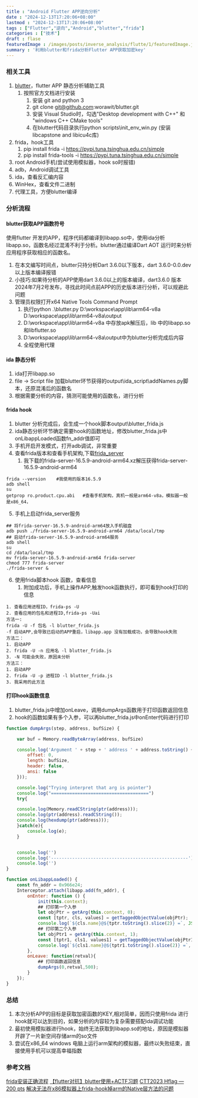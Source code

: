 ```yaml
---
title : "Android Flutter APP逆向分析" 
date : "2024-12-13T17:20:06+08:00" 
lastmod : "2024-12-13T17:20:06+08:00" 
tags : ["Flutter","逆向","Android","blutter","frida"] 
categories : ["技术"]
draft : flase
featuredImage : /images/posts/inverse_analysis/flutte/1/featuredImage.jpg
summary : '利用blutter和frida分析Flutter APP获取加密key'
---
```


### 相关工具
1. [blutter](https://github.com/worawit/blutter)，flutter APP 静态分析辅助工具
    1. 按照官方文档进行安装
        1. 安装 git and python 3
        2. git clone git@github.com:worawit/blutter.git
        3. 安装 Visual Studio时，勾选"Desktop development with C++" 和 "windows C++ CMake tools"
        4. 在blutter代码目录执行python scripts\init_env_win.py (安装libcapstone and libicu4c库)
2. frida，hook工具
    1. pip install frida -i https://pypi.tuna.tsinghua.edu.cn/simple
    2. pip install frida-tools -i https://pypi.tuna.tsinghua.edu.cn/simple
3. root Android手机(尝试使用模拟器，hook so时报错)
4. adb，Android调试工具
5. ida，查看反汇编内容
6. WinHex，查看文件二进制
7. 代理工具，方便blutter编译

### 分析流程
#### blutter获取APP函数符号

使用flutter 开发的APP，程序代码都编译到libapp.so中，使用ida分析libapp.so，函数名经过混淆不利于分析。blutter通过编译Dart AOT 运行时来分析应用程序获取相应的函数名。

1. 在本文编写时间点，blutter只持分析Dart 3.6.0以下版本，dart 3.6.0-0.0.dev 以上版本编译报错
2. 小技巧:如果待分析的APP使用dart 3.6.0以上的版本编译，dart3.6.0 版本2024年7月2号发布，寻找此时间点前APP的历史版本进行分析，可以规避此问题
3. 管理员权限打开x64 Native Tools Command Prompt
    1. 执行python .\blutter.py D:\workspace\app\lib\arm64-v8a D:\workspace\app\lib\arm64-v8a\output
    2. D:\workspace\app\lib\arm64-v8a 中存放apk解压后，lib 中的libapp.so和libflutter.so
    3. D:\workspace\app\lib\arm64-v8a\output中为blutter分析完成后内容
    4. 全程使用代理

#### ida 静态分析

1. ida打开libapp.so
2. file -> Script file 加载blutter环节获得的output\ida_script\addNames.py脚本，还原混淆后的函数名
3. 根据需要分析的内容，猜测可能使用的函数名，进行分析

#### frida hook

1. blutter 分析完成后，会生成一个hook脚本output\blutter_frida.js
2. ida静态分析环节确定需要hook的函数地址，修改blutter_frida.js中onLibappLoaded函数fn_addr值即可
3. 手机开启开发模式，打开adb调试，非常重要
4. 查看frida版本和查看手机架构,下载[frida_server](https://github.com/frida/frida/releases)
    1. 我下载的frida-server-16.5.9-android-arm64.xz解压获得frida-server-16.5.9-android-arm64
```
frida --version    #我使用的版本16.5.9 
adb shell
su
getprop ro.product.cpu.abi   #查看手机架构，真机一般是arm64-v8a，模拟器一般是x86_64，

```
5. 手机上启动frida_server服务
```
## 将frida-server-16.5.9-android-arm64放入手机磁盘
adb push ./frida-server-16.5.9-android-arm64 /data/local/tmp
## 启动frida-server-16.5.9-android-arm64服务
adb shell
su
cd /data/local/tmp
mv frida-server-16.5.9-android-arm64 frida-server
chmod 777 frida-server
./frida-server &   
```
6. 使用frida脚本hook 函数，查看信息
    1. 附加成功后，手机上操作APP,触发hook函数执行，即可看到hook打印的信息
```
1. 查看应用进程ID，frida-ps -U
2. 查看应用的包名和进程ID,frida-ps -Uai
方法一: 
frida -U -f 包名 -l blutter_frida.js
-f 启动APP,会导致已启动的APP重启，libapp.app 没有加载成功，会导致hook失败
方法二：
1. 启动APP
2. frida -U -n 应用名 -l blutter_frida.js
3. -N 可能会失败，原因未分析
方法三：
1. 启动APP
2. frida -U -p 进程ID -l blutter_frida.js
3. 我采用的此方法
```
#### 打印hook函数信息

1. blutter_frida.js中增加onLeave，调用dumpArgs函数用于打印函数返回信息
2. hook的函数如果有多个入参，可以再blutter_frida.js中onEnter代码进行打印
```js
function dumpArgs(step, address, bufSize) {

    var buf = Memory.readByteArray(address, bufSize)

    console.log('Argument ' + step + ' address ' + address.toString() + ' ' + 'buffer: ' + bufSize.toString() + '\n\n Value:\n' +hexdump(buf, {
        offset: 0,
        length: bufSize,
        header: false,
        ansi: false
    }));

    console.log("Trying interpret that arg is pointer")
    console.log("=====================================")
    try{

    console.log(Memory.readCString(ptr(address)));
    console.log(ptr(address).readCString());
    console.log(hexdump(ptr(address)));
    }catch(e){
        console.log(e);
    }


    console.log('')
    console.log('----------------------------------------------------')
    console.log('')
}

function onLibappLoaded() {
    const fn_addr = 0x966e24;
    Interceptor.attach(libapp.add(fn_addr), {
        onEnter: function () {
            init(this.context);
            ## 打印第一个入参
            let objPtr = getArg(this.context, 0);
            const [tptr, cls, values] = getTaggedObjectValue(objPtr);
            console.log(`${cls.name}@${tptr.toString().slice(2)} =`, JSON.stringify(values, null, 2));
            ## 打印第二个入参
            let objPtr1 = getArg(this.context, 1);
            const [tptr1, cls1, values1] = getTaggedObjectValue(objPtr1);
            console.log(`${cls1.name}@${tptr1.toString().slice(2)} =`, JSON.stringify(values1, null, 2));
        },
        onLeave: function(retval){
            ## 打印函数返回信息
            dumpArgs(0,retval,500);
        }
    });
}
```
### 总结

1. 本次分析APP的目标是获取加密函数的KEY,相对简单，因而只使用frida 进行hook就可以达到目的，如果分析的内容较为复杂需要搭配ida调试功能
2. 最初使用模拟器进行hook，始终无法获取到libapp.so的地址，原因是模拟器开辟了一片新空间存储arm的so文件
3. 尝试在x86_64 windows 电脑上运行arm架构的模拟器，最终以失败结束，直接使用手机可以提高幸福指数

### 参考文档
[frida安装正确流程](https://www.cnblogs.com/fuxuqiannian/p/17930851.html#)
[【flutter对抗】blutter使用+ACTF习题](https://juejin.cn/post/7311254319323889699)
[CTT2023 Hflag — 200 pts](https://medium.com/@fnnnr/ctt2023-hflag-200-pts-4be08927769f)
[解决无法在x86模拟器上frida-hook掉arm的Native层方法的问题](https://blog.csdn.net/qq_65474192/article/details/138916083)